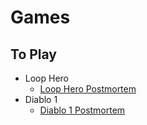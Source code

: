 # Games

## To Play

- Loop Hero
  - [Loop Hero Postmortem](https://www.gamedeveloper.com/design/postmortem-loop-hero)
- Diablo 1
  - [Diablo 1 Postmortem](https://www.youtube.com/watch?v=VscdPA6sUkc)
